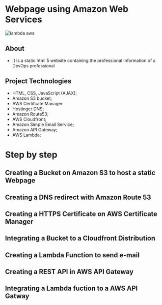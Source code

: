 # Webpage using Amazon Web Services

![lambda aws](https://ibb.co/Fx2pX1Y)

## About

- It is a static html 5 website containing the professional information of a DevOps professional


## Project Technologies
- HTML, CSS, JavaScript (AJAX);
- Amazon S3 bucket;
- AWS Certifcate Manager
- Hostinger DNS;
- Amazon Route53;
- AWS Cloudfront;
- Amazon Simple Email Service;
- Amazon API Gateway;
- AWS Lambda;

# Step by step

## Creating a Bucket on Amazon S3 to host a static Webpage
## Creating a DNS redirect with Amazon Route 53
## Creating a HTTPS Certificate on AWS Certificate Manager
## Integrating a Bucket to a Cloudfront Distribution
## Creating a Lambda Function to send e-mail 
## Creating a REST API in AWS API Gateway
## Integrating a Lambda fuction to a AWS API Gatway

